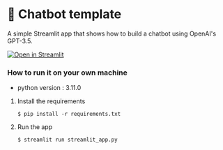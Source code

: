 # 💬 Chatbot template

A simple Streamlit app that shows how to build a chatbot using OpenAI's GPT-3.5.

[![Open in Streamlit](https://static.streamlit.io/badges/streamlit_badge_black_white.svg)](https://chatbot-template.streamlit.app/)

### How to run it on your own machine

- python version : 3.11.0

1. Install the requirements

   ```
   $ pip install -r requirements.txt
   ```

2. Run the app

   ```
   $ streamlit run streamlit_app.py
   ```
